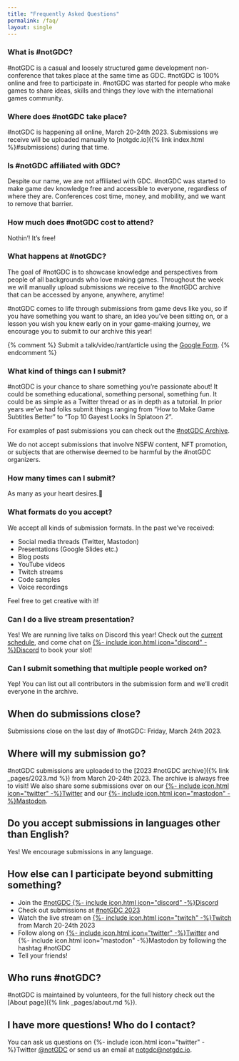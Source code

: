 ```yaml
---
title: "Frequently Asked Questions"
permalink: /faq/
layout: single
---
```


### What is #notGDC?

#notGDC is a casual and loosely structured game development non-conference that takes place at the same time as GDC. #notGDC is 100% online and free to participate in. #notGDC was started for people who make games to share ideas, skills and things they love with the international games community.


### Where does #notGDC take place?

#notGDC is happening all online, March 20-24th 2023. Submissions we receive will be uploaded manually to [notgdc.io]({% link index.html %}#submissions) during that time. 


### Is #notGDC affiliated with GDC?

Despite our name, we are not affiliated with GDC. #notGDC was started to make game dev knowledge free and accessible to everyone, regardless of where they are. Conferences cost time, money, and mobility, and we want to remove that barrier. 


### How much does #notGDC cost to attend?

Nothin’! It’s free!


### What happens at #notGDC?

The goal of #notGDC is to showcase knowledge and perspectives from people of all backgrounds who love making games. Throughout the week we will manually upload submissions we receive to the #notGDC archive that can be accessed by anyone, anywhere, anytime! 

#notGDC comes to life through submissions from game devs like you, so if you have something you want to share, an idea you’ve been sitting on, or a lesson you wish you knew early on in your game-making journey, we encourage you to submit to our archive this year!

{% comment %}
Submit a talk/video/rant/article using the [Google Form](https://form.notgdc.io/).
{% endcomment %}


### What kind of things can I submit?

#notGDC is your chance to share something you’re passionate about! It could be something educational, something personal, something fun. It could be as simple as a Twitter thread or as in depth as a tutorial. In prior years we’ve had folks submit things ranging from “How to Make Game Subtitles Better” to “Top 10 Gayest Looks In Splatoon 2”. 

For examples of past submissions you can check out the [#notGDC Archive](https://notgdc.io/archive/).

We do not accept submissions that involve NSFW content, NFT promotion, or subjects that are otherwise deemed to be harmful by the #notGDC organizers. 


### How many times can I submit?

As many as your heart desires.💖


### What formats do you accept?

We accept all kinds of submission formats. In the past we’ve received:
- Social media threads (Twitter, Mastodon)
- Presentations (Google Slides etc.)
- Blog posts 
- YouTube videos
- Twitch streams 
- Code samples
- Voice recordings

Feel free to get creative with it!


### Can I do a live stream presentation?

Yes! We are running live talks on Discord this year! Check out the <a href="https://docs.google.com/spreadsheets/d/1o7NaKm_rlT3spANVOmxQPYyb7zpO6eIWUHLGGaSBFKI/edit#gid=0">current schedule</a>, and come chat on [{%- include icon.html icon="discord" -%}Discord](https://discord.notgdc.io/) to book your slot!


### Can I submit something that multiple people worked on?

Yep! You can list out all contributors in the submission form and we’ll credit everyone in the archive. 


## When do submissions close?

Submissions close on the last day of #notGDC: Friday, March 24th 2023. 


## Where will my submission go?

#notGDC submissions are uploaded to the [2023 #notGDC archive]({% link _pages/2023.md %}) from March 20-24th 2023. The archive is always free to visit! We also share some submissions over on our [{%- include icon.html icon="twitter" -%}Twitter](https://twitter.com/notGDC) and our [{%- include icon.html icon="mastodon" -%}Mastodon](https://mastodon.gamedev.place/@notGDC).


## Do you accept submissions in languages other than English? 

Yes! We encourage submissions in any language.


## How else can I participate beyond submitting something? 

- Join the [#notGDC {%- include icon.html icon="discord" -%}Discord](https://discord.notgdc.io/)
- Check out submissions at [#notGDC 2023](https://notgdc.io/2023/)
- Watch the live stream on [{%- include icon.html icon="twitch" -%}Twitch](https://twitch.tv/notgdc) from March 20-24th 2023
- Follow along on [{%- include icon.html icon="twitter" -%}Twitter](https://twitter.com/search?q=%23notGDC) and {%- include icon.html icon="mastodon" -%}Mastodon by following the hashtag #notGDC
- Tell your friends!


## Who runs #notGDC?

#notGDC is maintained by volunteers, for the full history check out the [About page]({% link _pages/about.md %}). 


## I have more questions! Who do I contact?

You can ask us questions on {%- include icon.html icon="twitter" -%}Twitter [@notGDC](https://twitter.com/notGDC) or send us an email at [notgdc@notgdc.io](mailto:notgdc@notgdc.io).






